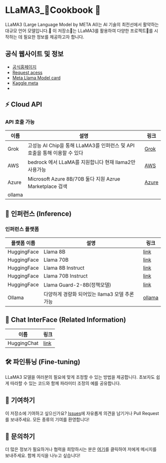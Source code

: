 # LLaMA3_Cookbook 🦙

LLaMA3 (Large Language Model by META AI)는 AI 기술의 최전선에서 활약하는 대규모 언어 모델입니다.🌟 이 저장소📁는 LLaMA3를 활용하여 다양한 프로젝트🚀를 시작하는 데 필요한 정보를 제공하고자 합니다.

## 공식 웹사이트 및 정보
- [공식홈페이지](https://llama.meta.com/)
- [Request acess](https://llama.meta.com/llama-downloads/)
- [Meta Llama Model card](https://llama.meta.com/docs/model-cards-and-prompt-formats/meta-llama-3)
- [Kaggle meta](https://www.kaggle.com/organizations/metaresearch/models)
- 

## ⚡️ Cloud API 
### API 호출 가능
| 이름 | 설명 | 링크 |
|------------|------|------|
| Grok | 고성능 AI Chip을 통해 LLaMA3를 인퍼런스 및 API 호출을 통해 이용할 수 있다 | [Grok](https://groq.com/) |
| AWS | bedrock 에서 LLaMA를 지원합니다 현재 llama2만 사용가능 |[AWS](https://aws.amazon.com/ko/bedrock/) |
| Azure | Microsoft Azure 8B/70B 둘다 지원 Azrue Marketplace 검색 | [Azure](https://azuremarketplace.microsoft.com/en-us/marketplace/apps/metagenai.meta-llama-3-8b-chat-offer?tab=overview)|
| ollama

## 🤖 인퍼런스 (Inference)


### 인퍼런스 플랫폼
| 플랫폼 이름 | 설명 | 링크 |
|------------|------|------|
| HuggingFace | Llama 8B | [link](https://meta-llama/Meta-Llama-3-8B) |
| HuggingFace | Llama 70B | [link](https://huggingface.co/meta-llama/Meta-Llama-3-70B) |
| HuggingFace | Llama 8B Instruct| [link](https://huggingface.co/meta-llama/Meta-Llama-3-8B-Instruct) |
| HuggingFace | Llama 70B Instruct| [link](https://huggingface.co/meta-llama/Meta-Llama-3-70B-Instruct) |
| HuggingFace | Llama Guard-2-8B(정책모델) | [link](https://huggingface.co/meta-llama/Meta-Llama-Guard-2-8B) |
| Ollama | 다양하게 경량화 되어있는 llama3 모델 추론 가능 | [ollama](https://ollama.com/library/llama3) |

## 💬 Chat InterFace (Related Information)
| 이름 | 링크 |
|------------|------|
| HuggingChat | [link](https://huggingface.co/chat/) |



## 🛠️ 파인튜닝 (Fine-tuning)
LLaMA3 모델을 여러분의 필요에 맞게 조정할 수 있는 방법을 제공합니다. 초보자도 쉽게 따라할 수 있는 코드와 함께 파라미터 조정의 예를 공유합니다.








## 🙌 기여하기
이 저장소에 기여하고 싶으신가요? [Issues](https://github.com/your-github/LLaMA3_Recipes/issues)에 자유롭게 의견을 남기거나 Pull Request를 보내주세요. 모든 종류의 기여를 환영합니다!

## 📩 문의하기
더 많은 정보가 필요하거나 협력을 희망하시는 분은 [여기](https://github.com/your-github/LLaMA3_Recipes)를 클릭하여 저에게 메시지를 보내주세요. 함께 지식을 나누고 싶습니다!
